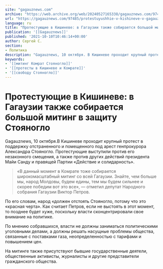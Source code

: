 ```yaml
---
site: "gagauznews.com"
archive: "https://web.archive.org/web/20240527165338/gagauznews.com/97485/protestuyushhie-v-kishineve-v-gagauzii-takzhe-sobiraetsya-bolshoj-miting-v-zashhitu-stoyanoglo.html"
url: "https://gagauznews.com/97485/protestuyushhie-v-kishineve-v-gagauzii-takzhe-sobiraetsya-bolshoj-miting-v-zashhitu-stoyanoglo.html"
language: ru
title: "Протестующие в Кишиневе: в Гагаузии также собирается большой митинг в защиту Стояногло"
publication: '[[Gagauznews]]'
published: '2021-10-10T10:46:14+00:00'
author: Сергей С.
section:
- Политика
description: "Gagauznews, 10 октября. В Кишиневе проходит крупный протест в поддержку отстраненного и помещенного под арест генпрокурора Александра Стояногло. Протестующие выступили против его незаконного смещения, а также против других действий президента Майи Санду и правящей Партии «Действие и солидарность». «В данный момент в Комрате тоже собирается широкомасштабный митинг со всей Гагаузии. Знайте, чем больше мы, народ Молдовы, будем едины, тем мы будем сильнее и скорее победим вот это все», — отметил депутат Народного собрания Гагаузии Виктор Петров. По его словам, народ «должен отстоять Стояногло, потому что это «красная черта». Как считает Петров, если не выстоять в этот момент, то позднее будет […]"
keywords:
- '[[митинг Комрат Стояногло]]'
- '[[протесты в Кишиневе и Комрате]]'
- '[[свободу Стояногло]]'
---
```


# Протестующие в Кишиневе: в Гагаузии также собирается большой митинг в защиту Стояногло

Gagauznews, 10 октября.В Кишиневе проходит крупный протест в поддержку отстраненного и помещенного под арест генпрокурора Александра Стояногло. Протестующие выступили против его незаконного смещения, а также против других действий президента Майи Санду и правящей Партии «Действие и солидарность».

> «В данный момент в Комрате тоже собирается широкомасштабный митинг со всей Гагаузии. Знайте, чем больше мы, народ Молдовы, будем едины, тем мы будем сильнее и скорее победим вот это все», — отметил депутат Народного собрания Гагаузии Виктор Петров.

По его словам, народ «должен отстоять Стояногло, потому что это «красная черта». Как считает Петров, если не выстоять в этот момент, то позднее будет хуже, поскольку власти сконцентрировали свое внимание на политике.

По мнению собравшихся, власти не должны заниматься политическими уголовными делами, а должны решать насущные проблемы общества, связанные с поставками газа, неопределенностью с тарифами и повышением цен.

На митинге также присутствуют бывшие государственные деятели, общественные активисты, журналисты и другие представители гражданского общества.